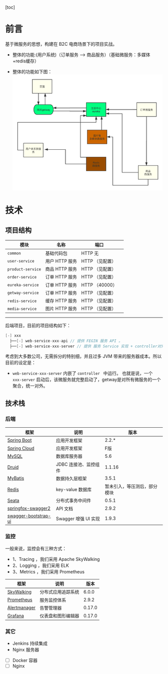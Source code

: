 [toc]

# 前言

基于微服务的思想，构建在 B2C 电商场景下的项目实战。

* 整体的功能:(用户系统)（订单服务 --> 商品服务）（基础微服务：多媒体+redis缓存）

* 整体的功能如下图：![功能图](https://github.com/liangchengcheng/spring-cloud-hdsx-x1/blob/master/image/%E5%BD%AD%E6%AF%85%E7%89%88%E6%9C%AC%E6%B0%B4%E6%BA%90%E5%9C%B0%E8%84%9A%E6%89%8B%E6%9E%B6.png)

# 技术


## 项目结构

| 模块 | 名称 | 端口 | |
| --- | --- | --- | --- |
| `common` | 基础代码包 | HTTP 无 | |
| `user-service` | 用户 HTTP 服务 | HTTP （见配置） | |
| `product-service` | 商品 HTTP 服务 | HTTP （见配置） | |
| `order-service` | 订单 HTTP 服务 | HTTP （见配置） | |
| `eureka-service` | 订单 HTTP 服务 | HTTP （40000） | |
| `getway-service` | 订单 HTTP 服务 | HTTP （见配置） | |
| `redis-service` | 缓存 HTTP 服务 | HTTP （见配置） | |
| `media-service` | 图片 HTTP 服务 | HTTP （见配置） | |

-------

后端项目，目前的项目结构如下：

```Java
[-] xxx
  ├──[-] web-service-xxx-api // 提供 FEGIN 服务 API 。
  ├──[-] web-service-xxx-server // 提供 服务 Service 实现 + controller对外。
```

考虑到大多数公司，无需拆分的特别细，并且过多 JVM 带来的服务器成本。所以目前的设定是：
* `web-service-xxx-server` 内嵌了 `controller ` 中运行。
也就是说，一个 `xxx-server` 启动后，该微服务就完整启动了，getway是对所有微服务的一个聚合，统一对外。

## 技术栈

### 后端

| 框架 | 说明 |  版本 |
| --- | --- | --- |
| [Spring Boot](https://spring.io/projects/spring-boot) | 应用开发框架 |   2.2.* |
| [Spring Cloud](https://spring.io/projects/spring-cloud) | 应用开发框架 |   F版 |
| [MySQL](https://www.mysql.com/cn/) | 数据库服务器 | 5.6 |
| [Druid](https://github.com/alibaba/druid) | JDBC 连接池、监控组件 | 1.1.16 |
| [MyBatis](http://www.mybatis.org/mybatis-3/zh/index.html) | 数据持久层框架 | 3.5.1 |
| [Redis](https://redis.io/) | key-value 数据库 | 暂未引入，等压测后，部分模块 |
| [Seata](https://github.com/seata/seata) | 分布式事务中间件 | 0.5.1 |
| [springfox-swagger2](https://github.com/springfox/springfox/tree/master/springfox-swagger2) | API 文档 | 2.9.2 |
| [swagger-bootstrap-ui](https://gitee.com/xiaoym/swagger-bootstrap-ui) | Swagger 增强 UI 实现 | 1.9.3 |


### 监控

一般来说，监控会有三种方式：

* 1、Tracing ，我们采用 Apache SkyWalking
* 2、Logging ，我们采用 ELK
* 3、Metrics ，我们采用 Prometheus

| 框架 | 说明 |  版本 |
| --- | --- | --- |
| [SkyWalking](http://skywalking.apache.org/) | 分布式应用追踪系统 | 6.0.0 |
| [Prometheus](https://prometheus.io/) | 服务监控体系 | 2.9.2 |
| [Alertmanager](https://prometheus.io/docs/alerting/alertmanager/) | 告警管理器 | 0.17.0 |
| [Grafana](https://grafana.com/) | 仪表盘和图形编辑器 | 0.17.0 |

### 其它

* Jenkins 持续集成
* Nginx 服务器
* [ ] Docker 容器
* [ ] Nginx
